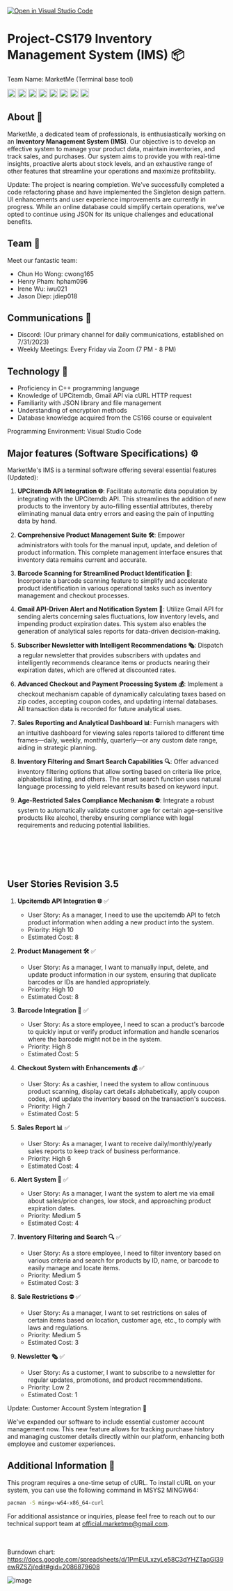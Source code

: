 [![Open in Visual Studio Code](https://classroom.github.com/assets/open-in-vscode-718a45dd9cf7e7f842a935f5ebbe5719a5e09af4491e668f4dbf3b35d5cca122.svg)](https://classroom.github.com/online_ide?assignment_repo_id=11509564&assignment_repo_type=AssignmentRepo)
# Project-CS179 Inventory Management System (IMS) 📦
Team Name: MarketMe (Terminal base tool)

<code><img height="20" src="https://img.shields.io/badge/Powered%20by-C%2B%2B-blue?style=flat-square&logo=c%2B%2B" alt="Powered by C++" title="Powered by C++"></code>
<code><img height="20" src="https://img.shields.io/badge/Database-JSON-orange?style=flat-square&logo=json" alt="JSON" title="JSON"></code>
<code><img height="20" src="https://img.shields.io/badge/Utilizes-UPCitemdb-red?style=flat-square&logo=barcode" alt="Utilizes UPCitemdb" title="Utilizes UPCitemdb"></code>
<code><img height="20" src="https://img.shields.io/badge/Utilizes-GmailAPI-yellow?style=flat-square&logo=gmail" alt="Utilizes Gmail API" title="Utilizes Gmail API"></code>
<code><img height="20" src="https://img.shields.io/badge/Utilizes-cURL%20HTTP%20Request-lightgrey?style=flat-square&logo=curl" alt="cURL HTTP Request" title="cURL HTTP Request"></code>
<code><img height="20" src="https://img.shields.io/badge/Features-Barcode%20Scanner-purple?style=flat-square&logo=barcode" alt="Barcode Scanner" title="Barcode Scanner"></code>
<code><img height="20" src="https://img.shields.io/badge/Features-ID%20Scanner-brown?style=flat-square&logo=id-card" alt="ID Scanner Function" title="ID Scanner Function"></code>
<code><img height="20" src="https://img.shields.io/badge/Design-Singleton%20Pattern-darkgreen?style=flat-square" alt="Uses Singleton Design Pattern" title="Uses Singleton Design Pattern"></code>


## About 📝

MarketMe, a dedicated team of professionals, is enthusiastically working on an **Inventory Management System (IMS)**. Our objective is to develop an effective system to manage your product data, maintain inventories, and track sales, and purchases. Our system aims to provide you with real-time insights, proactive alerts about stock levels, and an exhaustive range of other features that streamline your operations and maximize profitability.

Update: The project is nearing completion. We've successfully completed a code refactoring phase and have implemented the Singleton design pattern. UI enhancements and user experience improvements are currently in progress. While an online database could simplify certain operations, we've opted to continue using JSON for its unique challenges and educational benefits.

## Team 👥

Meet our fantastic team:

- Chun Ho Wong: cwong165
- Henry Pham: hpham096
- Irene Wu: iwu021
- Jason Diep: jdiep018

## Communications 📡

- Discord: (Our primary channel for daily communications, established on 7/31/2023)
- Weekly Meetings: Every Friday via Zoom (7 PM - 8 PM)

## Technology 📘

- Proficiency in C++ programming language
- Knowledge of UPCitemdb, Gmail API via cURL HTTP request
- Familiarity with JSON library and file management
- Understanding of encryption methods
- Database knowledge acquired from the CS166 course or equivalent

Programming Environment: Visual Studio Code

## Major features (Software Specifications) ⚙️

MarketMe's IMS is a terminal software offering several essential features (Updated):

1. **UPCitemdb API Integration 🌐**: Facilitate automatic data population by integrating with the UPCitemdb API. This streamlines the addition of new products to the inventory by auto-filling essential attributes, thereby eliminating manual data entry errors and easing the pain of inputting data by hand.

2. **Comprehensive Product Management Suite 🛠️**: Empower administrators with tools for the manual input, update, and deletion of product information. This complete management interface ensures that inventory data remains current and accurate.

3. **Barcode Scanning for Streamlined Product Identification 📸**: Incorporate a barcode scanning feature to simplify and accelerate product identification in various operational tasks such as inventory management and checkout processes.

4. **Gmail API-Driven Alert and Notification System 🔔**: Utilize Gmail API for sending alerts concerning sales fluctuations, low inventory levels, and impending product expiration dates. This system also enables the generation of analytical sales reports for data-driven decision-making.

5. **Subscriber Newsletter with Intelligent Recommendations 🗞️**: Dispatch a regular newsletter that provides subscribers with updates and intelligently recommends clearance items or products nearing their expiration dates, which are offered at discounted rates.

6. **Advanced Checkout and Payment Processing System 💰**: Implement a checkout mechanism capable of dynamically calculating taxes based on zip codes, accepting coupon codes, and updating internal databases. All transaction data is recorded for future analytical uses.

7. **Sales Reporting and Analytical Dashboard 📊**: Furnish managers with an intuitive dashboard for viewing sales reports tailored to different time frames—daily, weekly, monthly, quarterly—or any custom date range, aiding in strategic planning.

8. **Inventory Filtering and Smart Search Capabilities 🔍**: Offer advanced inventory filtering options that allow sorting based on criteria like price, alphabetical listing, and others. The smart search function uses natural language processing to yield relevant results based on keyword input.

9. **Age-Restricted Sales Compliance Mechanism ⛔**: Integrate a robust system to automatically validate customer age for certain age-sensitive products like alcohol, thereby ensuring compliance with legal requirements and reducing potential liabilities. <br><br><br> <br><br><br>

## User Stories Revision 3.5

1. **Upcitemdb API Integration 🌐** ✅
   - User Story: As a manager, I need to use the upcitemdb API to fetch product information when adding a new product into the system.
   - Priority: High 10
   - Estimated Cost: 8

2. **Product Management 🛠️** ✅
   - User Story: As a manager, I want to manually input, delete, and update product information in our system, ensuring that duplicate barcodes or IDs are handled appropriately.
   - Priority: High 10
   - Estimated Cost: 8

3. **Barcode Integration 📸** ✅
   - User Story: As a store employee, I need to scan a product's barcode to quickly input or verify product information and handle scenarios where the barcode might not be in the system.
   - Priority: High 8
   - Estimated Cost: 5

4. **Checkout System with Enhancements 💰** ✅
   - User Story: As a cashier, I need the system to allow continuous product scanning, display cart details alphabetically, apply coupon codes, and update the inventory based on the transaction's success.
   - Priority: High 7
   - Estimated Cost: 5

5. **Sales Report 📊** ✅
   - User Story: As a manager, I want to receive daily/monthly/yearly sales reports to keep track of business performance.
   - Priority: High 6
   - Estimated Cost: 4

6. **Alert System 🔔** ✅
   - User Story: As a manager, I want the system to alert me via email about sales/price changes, low stock, and approaching product expiration dates.
   - Priority: Medium 5
   - Estimated Cost: 4

7. **Inventory Filtering and Search 🔍** ✅
   - User Story: As a store employee, I need to filter inventory based on various criteria and search for products by ID, name, or barcode to easily manage and locate items.
   - Priority: Medium 5
   - Estimated Cost: 3

8. **Sale Restrictions ⛔** ✅
   - User Story: As a manager, I want to set restrictions on sales of certain items based on location, customer age, etc., to comply with laws and regulations.
   - Priority: Medium 5
   - Estimated Cost: 3

9. **Newsletter 🗞️** ✅
   - User Story: As a customer, I want to subscribe to a newsletter for regular updates, promotions, and product recommendations.
   - Priority: Low 2
   - Estimated Cost: 1

Update: Customer Account System Integration 🌟

We've expanded our software to include essential customer account management now. This new feature allows for tracking purchase history and managing customer details directly within our platform, enhancing both employee and customer experiences.

## Additional Information 📌

This program requires a one-time setup of cURL. To install cURL on your system, you can use the following command in MSYS2 MINGW64:
```bash
pacman -S mingw-w64-x86_64-curl
```
For additional assistance or inquiries, please feel free to reach out to our technical support team at official.marketme@gmail.com. <br><br><br>



Burndown chart:
https://docs.google.com/spreadsheets/d/1PmEULxzyLe58C3dYHZTaqGl39ewRZSZj/edit#gid=2086879608

![image](https://github.com/CS179K-Summer23/cs179-project-marketme/assets/77028662/df374ed2-25ec-4f68-a2a6-dd62edf9160b)






